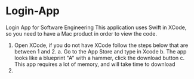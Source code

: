 # Login-App
Login App for Software Engineering
This application uses Swift in XCode, so you need to have a Mac product in order to view the code.


1. Open XCode, if you do not have XCode follow the steps below that are between 1 and 2.
    a. Go to the App Store and type in Xcode
    b. The app looks like a blueprint "A" with a hammer, click the download button
    c. This app requires a lot of memory, and will take time to download 
2. 
